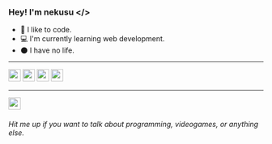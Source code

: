 ### Hey! I'm nekusu \</>

- 🔭 I like to code.
- 💻 I'm currently learning web development.
- 🌑 I have no life.

---

<img src="https://img.shields.io/badge/javascript-%23323330.svg?style=for-the-badge&logo=javascript&logoColor=%23F7DF1E" height="24"> <img src="https://img.shields.io/badge/typescript-%23007ACC.svg?style=for-the-badge&logo=typescript&logoColor=white" height="24"> <img src="https://img.shields.io/badge/react-%2320232a.svg?style=for-the-badge&logo=react&logoColor=%2361DAFB" height="24"> <img src="https://img.shields.io/badge/SASS-hotpink.svg?style=for-the-badge&logo=SASS&logoColor=white" height="24">

---

<a href="https://discordapp.com/users/297134310752911360"><img src="https://img.shields.io/badge/nekusu-%237289DA.svg?style=for-the-badge&logo=discord&logoColor=white" height="24"></a>

###### Hit me up if you want to talk about programming, videogames, *or anything else*.
